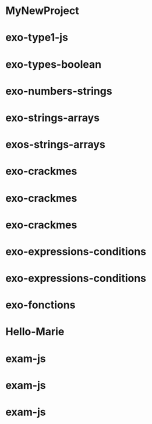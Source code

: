 # MyNewProject
# exo-type1-js
# exo-types-boolean
# exo-numbers-strings
# exo-strings-arrays
# exos-strings-arrays
# exo-crackmes
# exo-crackmes
# exo-crackmes
# exo-expressions-conditions
# exo-expressions-conditions
# exo-fonctions
# Hello-Marie
# exam-js
# exam-js
# exam-js
